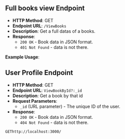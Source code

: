## Full books view Endpoint

- **HTTP Method**: GET
- **Endpoint URL**: `/ViewBooks`
- **Description**: Get a full datas of a books.
- **Response**:
  - `200 OK` - Book data in JSON format.
  - `401 Not Found` - data is not there.

**Example Usage**:


## User Profile Endpoint

- **HTTP Method**: GET
- **Endpoint URL**: `ViewBookById?:_id`
- **Description**: Get a book by that id
- **Request Parameters**:
  - `_id` (URL parameter) - The unique ID of the user.
- **Response**:
  - `200 OK` - Book data in JSON format.
  - `404 Not Found` - data is not there.

```http
GEThttp://localhost:3000/
